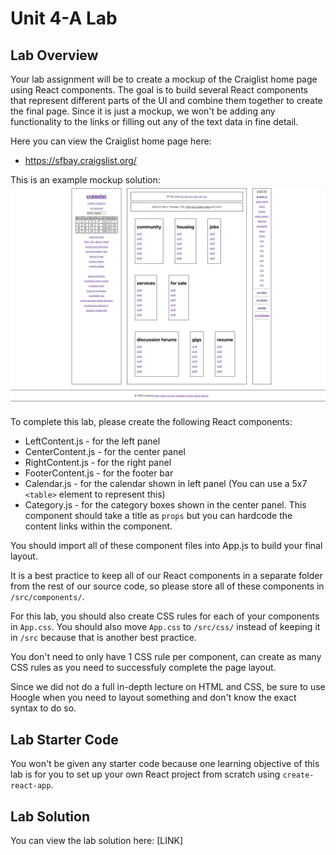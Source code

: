 # Unit 4-A Lab


## Lab Overview

Your lab assignment will be to create a mockup of the Craiglist home page using React components. The goal is to build several React components that represent different parts of the UI and combine them together to create the final page. Since it is just a mockup, we won't be adding any functionality to the links or filling out any of the text data in fine detail.

Here you can view the Craiglist home page here:
* https://sfbay.craigslist.org/

This is an example mockup solution:
![craigslist_mockup](./images/craigslist_mockup.png)

To complete this lab, please create the following React components:

* LeftContent.js - for the left panel
* CenterContent.js - for the center panel
* RightContent.js - for the right panel
* FooterContent.js - for the footer bar
* Calendar.js - for the calendar shown in left panel (You can use a 5x7 `<table>` element to represent this)
* Category.js - for the category boxes shown in the center panel. This component should take a title as `props` but you can hardcode the content links within the component.

You should import all of these component files into App.js to build your final layout.

It is a best practice to keep all of our React components in a separate folder from the rest of our source code, so please store all of these components in `/src/components/`.

For this lab, you should also create CSS rules for each of your components in `App.css`. You should also move `App.css` to `/src/css/` instead of keeping it in `/src` because that is another best practice.

You don't need to only have 1 CSS rule per component, can create as many CSS rules as you need to successfuly complete the page layout.

Since we did not do a full in-depth lecture on HTML and CSS, be sure to use Hoogle when you need to layout something and don't know the exact syntax to do so.

## Lab Starter Code

You won't be given any starter code because one learning objective of this lab is for you to set up your own React project from scratch using `create-react-app`.

## Lab Solution

You can view the lab solution here:
[LINK]